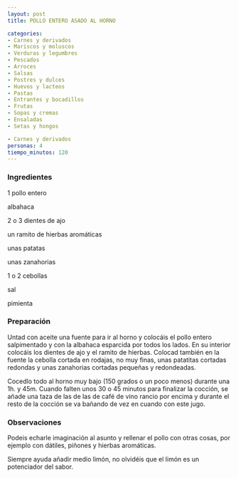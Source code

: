 ```yaml
---
layout: post
title: POLLO ENTERO ASADO AL HORNO

categories:
- Carnes y derivados
- Mariscos y moluscos
- Verduras y legumbres
- Pescados
- Arroces
- Salsas
- Postres y dulces
- Huevos y lacteos
- Pastas
- Entrantes y bocadillos
- Frutas
- Sopas y cremas
- Ensaladas
- Setas y hongos

- Carnes y derivados
personas: 4 
tiempo_minutos: 120 
---
```

<h3>Ingredientes</h3>
1 pollo entero

albahaca

2 o 3 dientes de ajo

un ramito de hierbas aromáticas

unas patatas

unas zanahorias

1 o 2 cebollas

sal

pimienta

<h3>Preparación</h3>
Untad con aceite una fuente para ir al horno y colocáis el pollo entero salpimentado y con la albahaca esparcida por todos los lados. En su interior colocáis los dientes de ajo y el ramito de hierbas. Colocad también en la fuente la cebolla cortada en rodajas, no muy finas, unas patatitas cortadas redondas y unas zanahorias cortadas pequeñas y redondeadas.

Cocedlo todo al horno muy bajo (150 grados o un poco menos) durante una 1h. y 45m. Cuando falten unos 30 o 45 minutos para finalizar la cocción, se añade una taza de las de las de café de vino rancio por encima y durante el resto de la cocción se va bañando de vez en cuando con este jugo.

<h3>Observaciones</h3>
Podeis echarle imaginación al asunto y rellenar el pollo con otras cosas, por ejemplo con dátiles, piñones y hierbas aromáticas.

Siempre ayuda añadir medio limón, no olvidéis que el limón es un potenciador del sabor.

